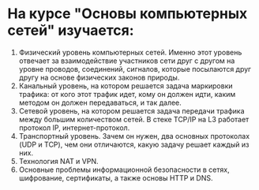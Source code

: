 # На курсе "Основы компьютерных сетей" изучается:
1) Физический уровень компьютерных сетей. Именно этот уровень отвечает за взаимодействие участников сети друг с другом на уровне проводов, соединений, сигналов, которые посылаются друг другу на основе физических законов природы.
2) Канальный уровень, на котором решается задача маркировки трафика: от кого этот трафик идет, кому он должен идти, каким методом он должен передаваться, и так далее.
3) Сетевой уровень, на котором решается задача передачи трафика между большим количеством сетей. В стеке TCP/IP на L3 работает протокол IP, интернет-протокол.
4) Транспортный уровень. Зачем он нужен, два основных протоколах (UDP и TCP), чем они отличаются, какую задачу решает каждый из них.
5) Технология NAT и VPN.
6) Основные проблемы информационной безопасности в сетях, шифрование, сертификаты, а также основы HTTP и DNS.